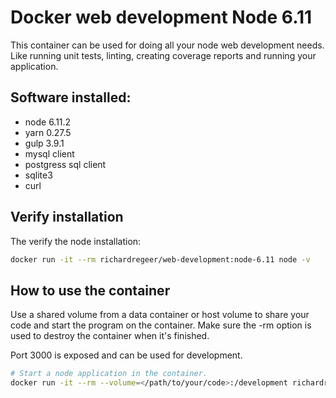 # Docker web development Node 6.11
This container can be used for doing all your node web development needs. Like running unit tests, linting, creating coverage reports and running your application.

## Software installed:
 - node 6.11.2
 - yarn 0.27.5
 - gulp 3.9.1
 - mysql client
 - postgress sql client
 - sqlite3
 - curl

## Verify installation
The verify the node installation:
```bash
docker run -it --rm richardregeer/web-development:node-6.11 node -v
```

## How to use the container
Use a shared volume from a data container or host volume to share your code and start the program on the container.
Make sure the -rm option is used to destroy the container when it's finished.

Port 3000 is exposed and can be used for development.

```bash
# Start a node application in the container.
docker run -it --rm --volume=</path/to/your/code>:/development richardregeer/web-development:node-6.11 node <your-application.js>
```